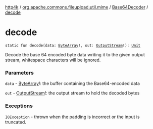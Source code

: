 [http4k](../../index.md) / [org.apache.commons.fileupload.util.mime](../index.md) / [Base64Decoder](index.md) / [decode](./decode.md)

# decode

`static fun decode(data: `[`ByteArray`](https://kotlinlang.org/api/latest/jvm/stdlib/kotlin/-byte-array/index.html)`!, out: `[`OutputStream`](https://docs.oracle.com/javase/9/docs/api/java/io/OutputStream.html)`!): `[`Unit`](https://kotlinlang.org/api/latest/jvm/stdlib/kotlin/-unit/index.html)

Decode the base 64 encoded byte data writing it to the given output stream, whitespace characters will be ignored.

### Parameters

`data` - [ByteArray](https://kotlinlang.org/api/latest/jvm/stdlib/kotlin/-byte-array/index.html)!: the buffer containing the Base64-encoded data

`out` - [OutputStream](https://docs.oracle.com/javase/9/docs/api/java/io/OutputStream.html)!: the output stream to hold the decoded bytes

### Exceptions

`IOException` - thrown when the padding is incorrect or the input is truncated.